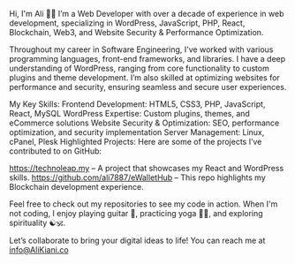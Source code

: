 Hi, I'm Ali 🙋‍♂️
I’m a Web Developer with over a decade of experience in web development, specializing in WordPress, JavaScript, PHP, React, Blockchain, Web3, and Website Security & Performance Optimization.

Throughout my career in Software Engineering, I've worked with various programming languages, front-end frameworks, and libraries. I have a deep understanding of WordPress, ranging from core functionality to custom plugins and theme development. I’m also skilled at optimizing websites for performance and security, ensuring seamless and secure user experiences.

My Key Skills:
Frontend Development: HTML5, CSS3, PHP, JavaScript, React, MySQL
WordPress Expertise: Custom plugins, themes, and eCommerce solutions
Website Security & Optimization: SEO, performance optimization, and security implementation
Server Management: Linux, cPanel, Plesk
Highlighted Projects:
Here are some of the projects I’ve contributed to on GitHub:

https://technoleap.my – A project that showcases my React and WordPress skills.
https://github.com/ali7887/eWalletHub – This repo highlights my Blockchain development experience.


Feel free to check out my repositories to see my code in action. When I'm not coding, I enjoy playing guitar 🎸, practicing yoga 🧘‍♂️, and exploring spirituality ☯️🕉.

Let’s collaborate to bring your digital ideas to life!
You can reach me at info@AliKiani.co
